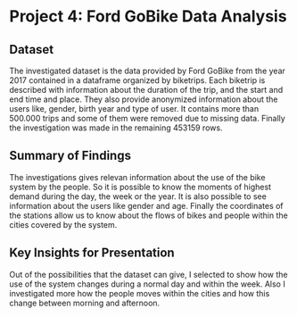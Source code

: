 # Project 4: Ford GoBike Data Analysis

## Dataset

The investigated dataset is the data provided by Ford GoBike from the year 2017 contained in a dataframe organized by biketrips. Each biketrip is described with information about the duration of the trip, and the start and end time and place. They also provide anonymized information about the users like, gender, birth year and type of user. It contains more than 500.000 trips and some of them were removed due to missing data. Finally the investigation was made in the remaining 453159 rows.


## Summary of Findings

The investigations gives relevan information about the use of the bike system by the people. So it is possible to know the moments of highest demand during the day, the week or the year. It is also possible to see information about the users like gender and age.
Finally the coordinates of the stations allow us to know about the flows of bikes and people within the cities covered by the system.

## Key Insights for Presentation

Out of the possibilities that the dataset can give, I selected to show how the use of the system changes during a normal day and within the week. Also I investigated more how the people moves within the cities and how this change between morning and afternoon.
